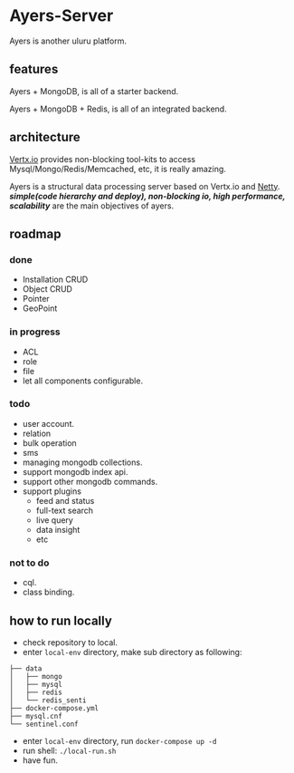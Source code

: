 # Ayers-Server
Ayers is another uluru platform.

## features
Ayers + MongoDB, is all of a starter backend.

Ayers + MongoDB + Redis, is all of an integrated backend.

## architecture
[Vertx.io](https://vertx.io/) provides non-blocking tool-kits to access Mysql/Mongo/Redis/Memcached, etc, it is really amazing.

Ayers is a structural data processing server based on Vertx.io and [Netty](https://netty.io/).
***simple(code hierarchy and deploy), non-blocking io, high performance, scalability*** are the main objectives of ayers.

## roadmap

### done
- Installation CRUD
- Object CRUD
- Pointer
- GeoPoint

### in progress
- ACL
- role
- file
- let all components configurable.

### todo
- user account.
- relation
- bulk operation
- sms
- managing mongodb collections.
- support mongodb index api.
- support other mongodb commands.
- support plugins
  - feed and status
  - full-text search
  - live query
  - data insight
  - etc

### not to do
- cql.
- class binding.

## how to run locally
- check repository to local.
- enter `local-env` directory, make sub directory as following:
```$xslt
├── data
│   ├── mongo
│   ├── mysql
│   ├── redis
│   └── redis_senti
├── docker-compose.yml
├── mysql.cnf
└── sentinel.conf
```
- enter `local-env` directory, run `docker-compose up -d`
- run shell: `./local-run.sh`
- have fun.